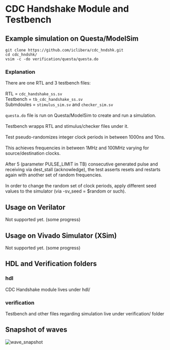 # CDC Handshake Module and Testbench
## Example simulation on Questa/ModelSim
```
git clone https://github.com/iclibera/cdc_hndshk.git
cd cdc_hndshk/
vsim -c -do verification/questa/questa.do
```
### Explanation
There are one RTL and 3 testbench files: \
\
RTL = `cdc_handshake_ss.sv` \
Testbench = `tb_cdc_handshake_ss.sv` \
Submdoules = `stimulus_sim.sv` and `checker_sim.sv` \
\
`questa.do` file is run on Questa/ModelSim to create and run a simulation. \
\
Testbench wrapps RTL and stimulus/checker files under it. \
\
Test pseudo-randomizes integer clock periods in between 1000ns and 10ns. \
\
This achieves frequencies in between 1MHz and 100MHz varying for source/destination clocks. \
\
After 5 (parameter PULSE_LIMIT in TB) consecutive generated pulse and receiving via dest_stall (acknowledge), the test asserts resets and restarts again with another set of random frequencies. \
\
In order to change the random set of clock periods, apply different seed values to the simulator (via -sv_seed = $random or such).
## Usage on Verilator
Not supported yet. (some progress)
## Usage on Vivado Simulator (XSim)
Not supported yet. (some progress)
## HDL and Verification folders
### hdl
CDC Handshake module lives under hdl/
### verification
Testbench and other files regarding simulation live under verification/ folder
## Snapshot of waves
![wave_snapshot](https://github.com/user-attachments/assets/cd69bb2f-38cd-4d33-9fa3-8e6f2914cc9b)
